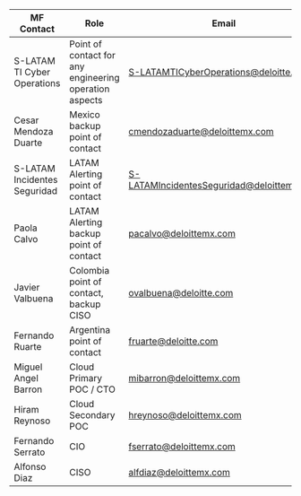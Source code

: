 |  MF Contact |  Role |   Email |
|---|---|---|
| S-LATAM TI Cyber Operations| Point of contact for any engineering operation aspects | S-LATAMTICyberOperations@deloitte.com  | 
| Cesar Mendoza Duarte | Mexico backup point of contact |  <cmendozaduarte@deloittemx.com>
| S-LATAM Incidentes Seguridad | LATAM Alerting point of contact  | S-LATAMIncidentesSeguridad@deloittemx.com |
| Paola Calvo| LATAM Alerting backup point of contact  | pacalvo@deloittemx.com |
| Javier Valbuena|Colombia point of contact, backup CISO  |  <ovalbuena@deloitte.com>|
| Fernando Ruarte | Argentina point of contact  | fruarte@deloitte.com|
| Miguel Angel Barron | Cloud Primary POC / CTO | mibarron@deloittemx.com |
| Hiram Reynoso | Cloud Secondary POC | hreynoso@deloittemx.com |
| Fernando Serrato | CIO | fserrato@deloittemx.com |
| Alfonso Diaz | CISO | alfdiaz@deloittemx.com|

